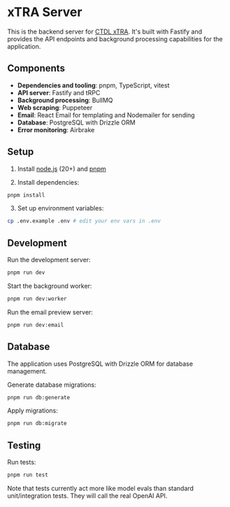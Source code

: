 # xTRA Server

This is the backend server for [CTDL xTRA](../README.md). It's built with
Fastify and provides the API endpoints and background processing capabilities
for the application.

## Components

- **Dependencies and tooling**: pnpm, TypeScript, vitest
- **API server**: Fastify and tRPC
- **Background processing**: BullMQ
- **Web scraping**: Puppeteer
- **Email**: React Email for templating and Nodemailer for sending
- **Database**: PostgreSQL with Drizzle ORM
- **Error monitoring**: Airbrake

## Setup

1. Install [node.js](https://nodejs.org/en) (20+) and [pnpm](https://pnpm.io/)

2. Install dependencies:

```bash
pnpm install
```

3. Set up environment variables:

```bash
cp .env.example .env # edit your env vars in .env
```

## Development

Run the development server:

```bash
pnpm run dev
```

Start the background worker:

```bash
pnpm run dev:worker
```

Run the email preview server:

```bash
pnpm run dev:email
```

## Database

The application uses PostgreSQL with Drizzle ORM for database management.

Generate database migrations:

```bash
pnpm run db:generate
```

Apply migrations:

```bash
pnpm run db:migrate
```

## Testing

Run tests:
```bash
pnpm run test
```

Note that tests currently act more like model evals than standard
unit/integration tests. They will call the real OpenAI API.
